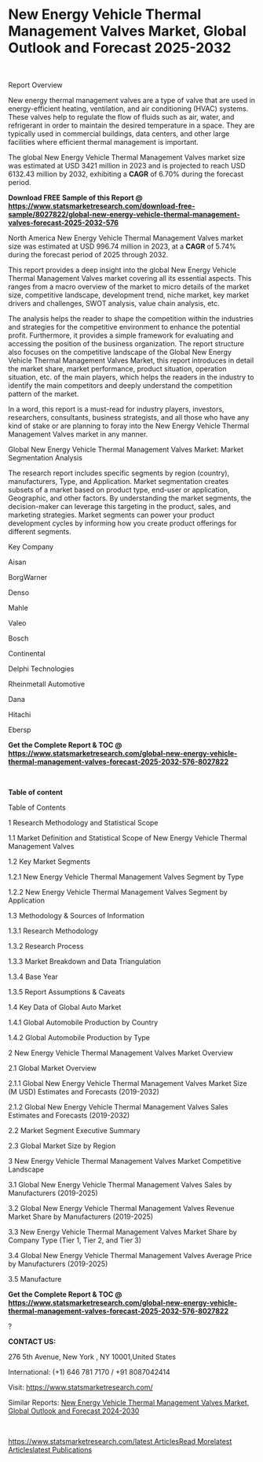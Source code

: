 <h1>New Energy Vehicle Thermal Management Valves Market, Global Outlook and Forecast 2025-2032</h1><br/><p>Report Overview</p>
 
 
 
 <p>New energy thermal management valves are a type of valve that are used in energy-efficient heating, ventilation, and air conditioning (HVAC) systems. These valves help to regulate the flow of fluids such as air, water, and refrigerant in order to maintain the desired temperature in a space. They are typically used in commercial buildings, data centers, and other large facilities where efficient thermal management is important.</p>
 
 
 
 <p>The global New Energy Vehicle Thermal Management Valves market size was estimated at USD 3421 million in 2023 and is projected to reach USD 6132.43 million by 2032, exhibiting a <strong>CAGR</strong> of 6.70% during the forecast period.</p>
 
 
 
 <p><strong>Download FREE Sample of this Report @ <a href="https://www.statsmarketresearch.com/download-free-sample/8027822/global-new-energy-vehicle-thermal-management-valves-forecast-2025-2032-576">https://www.statsmarketresearch.com/download-free-sample/8027822/global-new-energy-vehicle-thermal-management-valves-forecast-2025-2032-576</a></strong></p>
 
 
 
 <p>North America New Energy Vehicle Thermal Management Valves market size was estimated at USD 996.74 million in 2023, at a <strong>CAGR</strong> of 5.74% during the forecast period of 2025 through 2032.</p>
 
 
 
 <p>This report provides a deep insight into the global New Energy Vehicle Thermal Management Valves market covering all its essential aspects. This ranges from a macro overview of the market to micro details of the market size, competitive landscape, development trend, niche market, key market drivers and challenges, SWOT analysis, value chain analysis, etc.</p>
 
 
 
 <p>The analysis helps the reader to shape the competition within the industries and strategies for the competitive environment to enhance the potential profit. Furthermore, it provides a simple framework for evaluating and accessing the position of the business organization. The report structure also focuses on the competitive landscape of the Global New Energy Vehicle Thermal Management Valves Market, this report introduces in detail the market share, market performance, product situation, operation situation, etc. of the main players, which helps the readers in the industry to identify the main competitors and deeply understand the competition pattern of the market.</p>
 
 
 
 <p>In a word, this report is a must-read for industry players, investors, researchers, consultants, business strategists, and all those who have any kind of stake or are planning to foray into the New Energy Vehicle Thermal Management Valves market in any manner.</p>
 
 
 
 <p>Global New Energy Vehicle Thermal Management Valves Market: Market Segmentation Analysis</p>
 
 
 
 <p>The research report includes specific segments by region (country), manufacturers, Type, and Application. Market segmentation creates subsets of a market based on product type, end-user or application, Geographic, and other factors. By understanding the market segments, the decision-maker can leverage this targeting in the product, sales, and marketing strategies. Market segments can power your product development cycles by informing how you create product offerings for different segments.</p>
 
 
 
 <p>Key Company</p>
 
 
 
 <p>Aisan</p>
 
 
 
 <p>BorgWarner</p>
 
 
 
 <p>Denso</p>
 
 
 
 <p>Mahle</p>
 
 
 
 <p>Valeo</p>
 
 
 
 <p>Bosch</p>
 
 
 
 <p>Continental</p>
 
 
 
 <p>Delphi Technologies</p>
 
 
 
 <p>Rheinmetall Automotive</p>
 
 
 
 <p>Dana</p>
 
 
 
 <p>Hitachi</p>
 
 
 
 <p>Ebersp</p>
 
 
 
 <div><b>Get the Complete Report & TOC @ <a href="https://www.statsmarketresearch.com/global-new-energy-vehicle-thermal-management-valves-forecast-2025-2032-576-8027822">https://www.statsmarketresearch.com/global-new-energy-vehicle-thermal-management-valves-forecast-2025-2032-576-8027822</a></b></div>
 
 
 
 <p><br />
 
 <b>Table of content</b></p>
 
 
 
 <p>Table of Contents<br />
 
 1 Research Methodology and Statistical Scope<br />
 
 1.1 Market Definition and Statistical Scope of New Energy Vehicle Thermal Management Valves<br />
 
 1.2 Key Market Segments<br />
 
 1.2.1 New Energy Vehicle Thermal Management Valves Segment by Type<br />
 
 1.2.2 New Energy Vehicle Thermal Management Valves Segment by Application<br />
 
 1.3 Methodology & Sources of Information<br />
 
 1.3.1 Research Methodology<br />
 
 1.3.2 Research Process<br />
 
 1.3.3 Market Breakdown and Data Triangulation<br />
 
 1.3.4 Base Year<br />
 
 1.3.5 Report Assumptions & Caveats<br />
 
 1.4 Key Data of Global Auto Market<br />
 
 1.4.1 Global Automobile Production by Country<br />
 
 1.4.2 Global Automobile Production by Type<br />
 
 2 New Energy Vehicle Thermal Management Valves Market Overview<br />
 
 2.1 Global Market Overview<br />
 
 2.1.1 Global New Energy Vehicle Thermal Management Valves Market Size (M USD) Estimates and Forecasts (2019-2032)<br />
 
 2.1.2 Global New Energy Vehicle Thermal Management Valves Sales Estimates and Forecasts (2019-2032)<br />
 
 2.2 Market Segment Executive Summary<br />
 
 2.3 Global Market Size by Region<br />
 
 3 New Energy Vehicle Thermal Management Valves Market Competitive Landscape<br />
 
 3.1 Global New Energy Vehicle Thermal Management Valves Sales by Manufacturers (2019-2025)<br />
 
 3.2 Global New Energy Vehicle Thermal Management Valves Revenue Market Share by Manufacturers (2019-2025)<br />
 
 3.3 New Energy Vehicle Thermal Management Valves Market Share by Company Type (Tier 1, Tier 2, and Tier 3)<br />
 
 3.4 Global New Energy Vehicle Thermal Management Valves Average Price by Manufacturers (2019-2025)<br />
 
 3.5 Manufacture</p>
 
 
 
 <div><b>Get the Complete Report & TOC @ <a href="https://www.statsmarketresearch.com/global-new-energy-vehicle-thermal-management-valves-forecast-2025-2032-576-8027822">https://www.statsmarketresearch.com/global-new-energy-vehicle-thermal-management-valves-forecast-2025-2032-576-8027822</a></b></div>
 
 
 
 <p>? </p>
 
 
 
 <p><b>CONTACT US:</b><br />
 
 276 5th Avenue, New York , NY 10001,United States<br />
 
 International: (+1) 646 781 7170 / +91 8087042414<br />
 
 Visit: <a href="https://www.statsmarketresearch.com/">https://www.statsmarketresearch.com/</a><br />
 
 Similar Reports: <a href="https://www.statsmarketresearch.com/global-new-energy-vehicle-thermal-management-valves-forecast-2025-2032-576-8027822">New Energy Vehicle Thermal Management Valves Market, Global Outlook and Forecast 2024-2030</a><br />
 
 <br />
 
 <a href="https://gyeongbokgung.com">https://www.statsmarketresearch.com/</a><a href="https://hallyeomaritime.com">latest Articles</a><a href="https://jingwansa.com">Read More</a><a href="https://nguoiviet.jp/">latest Articles</a><a href="https://www.intelmarketresearch.com/">latest Publications</a></p>